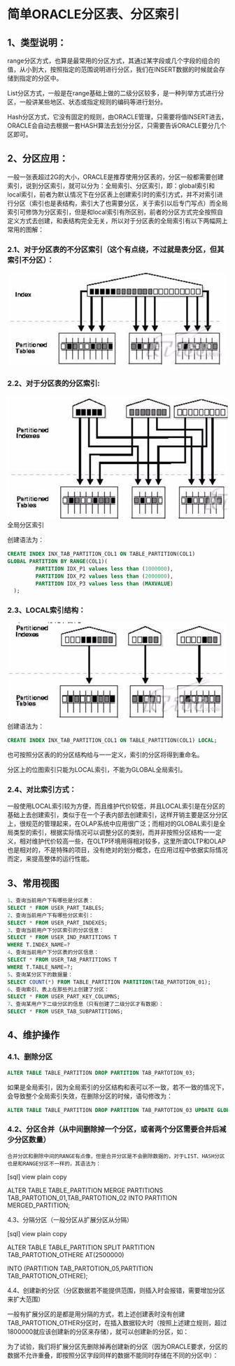 # 简单ORACLE分区表、分区索引
## 1、类型说明： 
range分区方式，也算是最常用的分区方式，其通过某字段或几个字段的组合的值，从小到大，按照指定的范围说明进行分区，我们在INSERT数据的时候就会存储到指定的分区中。 

List分区方式，一般是在range基础上做的二级分区较多，是一种列举方式进行分区，一般讲某些地区、状态或指定规则的编码等进行划分。 

Hash分区方式，它没有固定的规则，由ORACLE管理，只需要将值INSERT进去，ORACLE会自动去根据一套HASH算法去划分分区，只需要告诉ORACLE要分几个区即可。   

## 2、分区应用： 

一般一张表超过2G的大小，ORACLE是推荐使用分区表的，分区一般都需要创建索引，说到分区索引，就可以分为：全局索引、分区索引，即：global索引和local索引，前者为默认情况下在分区表上创建索引时的索引方式，并不对索引进行分区（索引也是表结构，索引大了也需要分区，关于索引以后专门写点）而全局索引可修饰为分区索引，但是和local索引有所区别，前者的分区方式完全按照自定义方式去创建，和表结构完全无关，所以对于分区表的全局索引有以下两幅网上常用的图解： 

### 2.1、对于分区表的不分区索引（这个有点绕，不过就是表分区，但其索引不分区）： 
![title](https://raw.githubusercontent.com/lllpla/img/master/gitnote/2020/04/11/1586600325966-1586600325970.png)
### 2.2、对于分区表的分区索引: 
![title](https://raw.githubusercontent.com/lllpla/img/master/gitnote/2020/04/11/1586600355358-1586600355365.png)
全局分区索引 

创建语法为： 
```sql
CREATE INDEX INX_TAB_PARTITION_COL1 ON TABLE_PARTITION(COL1)   
GLOBAL PARTITION BY RANGE(COL1)(   
         PARTITION IDX_P1 values less than (1000000),   
         PARTITION IDX_P2 values less than (2000000),   
         PARTITION IDX_P3 values less than (MAXVALUE)   
  );   
```
### 2.3、LOCAL索引结构： 
![title](https://raw.githubusercontent.com/lllpla/img/master/gitnote/2020/04/11/1586600435996-1586600436002.png)
创建语法为： 
```sql
CREATE INDEX INX_TAB_PARTITION_COL1 ON TABLE_PARTITION(COL1) LOCAL;   
```
也可按照分区表的的分区结构给与一一定义，索引的分区将得到重命名。 

分区上的位图索引只能为LOCAL索引，不能为GLOBAL全局索引。 
### 2.4、对比索引方式： 

  一般使用LOCAL索引较为方便，而且维护代价较低，并且LOCAL索引是在分区的基础上去创建索引，类似于在一个子表内部去创建索引，这样开销主要是区分分区上，很规范的管理起来，在OLAP系统中应用很广泛；而相对的GLOBAL索引是全局类型的索引，根据实际情况可以调整分区的类别，而并非按照分区结构一一定义，相对维护代价较高一些，在OLTP环境用得相对较多，这里所谓OLTP和OLAP也是相对的，不是特殊的项目，没有绝对的划分概念，在应用过程中依据实际情况而定，来提高整体的运行性能。 
## 3、常用视图
```sql
1、查询当前用户下有哪些是分区表：   
SELECT * FROM USER_PART_TABLES;       
2、查询当前用户下有哪些分区索引：   
SELECT * FROM USER_PART_INDEXES;       
3、查询当前用户下分区索引的分区信息：   
SELECT * FROM USER_IND_PARTITIONS T   
WHERE T.INDEX_NAME=?       
4、查询当前用户下分区表的分区信息：   
SELECT * FROM USER_TAB_PARTITIONS T   
WHERE T.TABLE_NAME=?;       
5、查询某分区下的数据量：   
SELECT COUNT(*) FROM TABLE_PARTITION PARTITION(TAB_PARTOTION_01);   
6、查询索引、表上在那些列上创建了分区：   
SELECT * FROM USER_PART_KEY_COLUMNS;       
7、查询某用户下二级分区的信息（只有创建了二级分区才有数据）：   
SELECT * FROM USER_TAB_SUBPARTITIONS;  
```
## 4、维护操作
### 4.1、删除分区 
```sql
ALTER TABLE TABLE_PARTITION DROP PARTITION TAB_PARTOTION_03;   
```
如果是全局索引，因为全局索引的分区结构和表可以不一致，若不一致的情况下，会导致整个全局索引失效，在删除分区的时候，语句修改为：   
```sql
ALTER TABLE TABLE_PARTITION DROP PARTITION TAB_PARTOTION_03 UPDATE GLOBAL INDEXES   
```
### 4.2、分区合并（从中间删除掉一个分区，或者两个分区需要合并后减少分区数量） 

    合并分区和删除中间的RANGE有点像，但是合并分区是不会删除数据的，对于LIST、HASH分区也是和RANGE分区不一样的，其语法为： 

[sql] view plain copy 

ALTER TABLE TABLE_PARTITION MERGE PARTITIONS    TAB_PARTOTION_01,TAB_PARTOTION_02 INTO PARTITION MERGED_PARTITION;   

  

  

4.3、分隔分区（一般分区从扩展分区从分隔）  

[sql] view plain copy 

ALTER TABLE TABLE_PARTITION SPLIT PARTITION TAB_PARTOTION_OTHERE AT(2500000)    

INTO (PARTITION TAB_PARTOTION_05,PARTITION TAB_PARTOTION_OTHERE);   

  

4.4、创建新的分区（分区数据若不能提供范围，则插入时会报错，需要增加分区来扩大范围） 

一般有扩展分区的是都是用分隔的方式，若上述创建表时没有创建TAB_PARTOTION_OTHER分区时，在插入数据较大时（按照上述建立规则，超过1800000就应该创建新的分区来存储），就可以创建新的分区，如： 

为了试验，我们将扩展分区先删除掉再创建新的分区（因为ORACLE要求，分区的数据不允许重叠，即按照分区字段同样的数据不能同时存储在不同的分区中）： 
